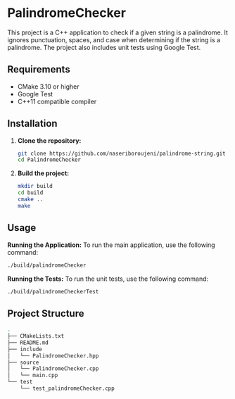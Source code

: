 # PalindromeChecker

This project is a C++ application to check if a given string is a palindrome. It ignores punctuation, spaces, and case when determining if the string is a palindrome. The project also includes unit tests using Google Test.

## Requirements

- CMake 3.10 or higher
- Google Test
- C++11 compatible compiler

## Installation

1. **Clone the repository:**
   ```sh
   git clone https://github.com/naseriboroujeni/palindrome-string.git
   cd PalindromeChecker
2. **Build the project:**
   ```sh
   mkdir build
   cd build
   cmake ..
   make

## Usage
**Running the Application:**
   To run the main application, use the following command:
   ```sh
   ./build/palindromeChecker
   ```
**Running the Tests:**
   To run the unit tests, use the following command:
   ```sh
   ./build/palindromeCheckerTest
   ```

## Project Structure
```sh
.
├── CMakeLists.txt
├── README.md
├── include
│   └── PalindromeChecker.hpp
├── source
│   └── PalindromeChecker.cpp
│   └── main.cpp
└── test
    └── test_palindromeChecker.cpp


